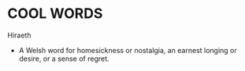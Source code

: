 # COOL WORDS

Hiraeth

- A Welsh word for homesickness or nostalgia, an earnest longing or desire, or a sense of regret.
